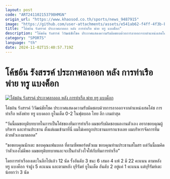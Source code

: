 ```yaml
---
layout: post
code: "ART241102153798HMGN"
origin_url: "https://www.khaosod.co.th/sports/news_9487915"
image: "https://github.com/user-attachments/assets/e541ab62-f4ff-4f3b-befd-822961a4f311"
title: "โค้ชอ้น รังสรรค์ ประกาศลาออก หลัง การท่าเรือ พ่าย ทรู แบงค็อก"
description: "โค้ชอ้น รังสรรค์ วิวัฒน์ชัยโชค ประกาศแสดงความรับผิดชอบด้วยการลาออกจากตำแหน่งเฮดโค้ช การท่าเรือ หลังพ่าย ทรู แบงคอก ยูไนเต็ด 0-2 ในฟุตบอล ไทย ลีก เกมล่าสุด"
category: "SPORTS"
language: "th"
date: 2024-11-02T15:40:57.719Z
---
```


# โค้ชอ้น รังสรรค์ ประกาศลาออก หลัง การท่าเรือ พ่าย ทรู แบงค็อก

[![โค้ชอ้น รังสรรค์ ประกาศลาออก หลัง การท่าเรือ พ่าย ทรู แบงค็อก](https://www.khaosod.co.th/wpapp/uploads/2024/11/Port11.jpg "โค้ชอ้น รังสรรค์ ประกาศลาออก หลัง การท่าเรือ พ่าย ทรู แบงค็อก")](https://www.khaosod.co.th/wpapp/uploads/2024/11/Port11.jpg)

โค้ชอ้น รังสรรค์ วิวัฒน์ชัยโชค ประกาศแสดงความรับผิดชอบด้วยการลาออกจากตำแหน่งเฮดโค้ช การท่าเรือ หลังพ่าย ทรู แบงคอก ยูไนเต็ด 0-2 ในฟุตบอล ไทย ลีก เกมล่าสุด

“วันนี้ผมขอบุติบทบาทในการเป็นโค้ชของทีมการท่าเรือ ผมขอรับผิดชอบผลงานตัวเอง อยากขอบคุณผู้บริหาร และท่านประธาน ตั้งแต่ผมเข้ามาที่นี่ ผมไม่เคยถูกประธานแทรกแซงเลย ผมบริหารจัดการทีมด้วยตัวเองมาตลอด”

“ขอขอบคุณนักเตะ ขอบคุณแฟนบอล ที่ตามซัพพอร์ตตัวผม ขอบคุณท่านประธานสโมสร แต่วันนี้ผมคิดว่าตัวเองไม่ดีพอ ผมขอยุติบทบาทและจะเป็นกำลัวงใจให้กับทีมการท่าเรือ”

โดยการท่าเรือลงเตะในลีกไปแล้ว 12 นัด รั้งอันดับ 3 ชนะ 6 เสมอ 4 แพ้ 2 มี 22 คะแนน ตามหลัง ทรู แบงค็อก จ่าฝูง 5 คะแนน และตามหลัง บุรีรัมย์ ยูไนเต็ด อันดับ 2 อยู่แค่ 1 คะแนน แต่บุรีรัมย์เตะน้อยกว่า 3 นัด